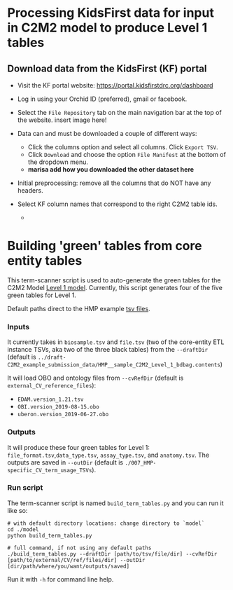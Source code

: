 # Processing KidsFirst data for input in C2M2 model to produce Level 1 tables

## Download data from the KidsFirst (KF) portal

* Visit the KF portal website: https://portal.kidsfirstdrc.org/dashboard
* Log in using your Orchid ID (preferred), gmail or facebook.
* Select the `File Repository` tab on the main navigation bar at the top of the website.
 insert image here!

* Data can and must be downloaded a couple of different ways:
  - Click the columns option and select all columns. Click `Export TSV`.
  - Click `Download` and choose the option `File Manifest` at the bottom of the dropdown menu.
  - **marisa add how you downloaded the other dataset here**

* Initial preprocessing: remove all the columns that do NOT have any headers.
* Select KF column names that correspond to the right C2M2 table ids.

  -

# Building 'green' tables from core entity tables

This term-scanner script is used to auto-generate the green tables for the C2M2 Model [Level 1 model](https://github.com/nih-cfde/specifications-and-documentation/tree/master/draft-C2M2_specification_with_Levels#Level-1). Currently, this script generates four of the five green tables for Level 1.

Default paths direct to the HMP example [tsv files](https://github.com/nih-cfde/specifications-and-documentation/tree/master/draft-C2M2_example_submission_data/HMP__sample_C2M2_Level_1_bdbag.contents).

### Inputs
It currently takes in `biosample.tsv` and `file.tsv` (two of the core-entity ETL instance TSVs, aka two of the three black tables) from the `--draftDir` (default is `../draft-C2M2_example_submission_data/HMP__sample_C2M2_Level_1_bdbag.contents`)

It will load OBO and ontology files from `--cvRefDir` (default is `external_CV_reference_files`):
- `EDAM.version_1.21.tsv`
- `OBI.version_2019-08-15.obo`
- `uberon.version_2019-06-27.obo`

### Outputs
It will produce these four green tables for Level 1: `file_format.tsv`,`data_type.tsv`, `assay_type.tsv`, and `anatomy.tsv`. The outputs are saved in `--outDir` (default is `./007_HMP-specific_CV_term_usage_TSVs`).

### Run script
The term-scanner script is named `build_term_tables.py` and you can run it like so:

```
# with default directory locations: change directory to `model`
cd ./model
python build_term_tables.py

# full command, if not using any default paths
./build_term_tables.py --draftDir [path/to/tsv/file/dir] --cvRefDir [path/to/external/CV/ref/files/dir] --outDir [dir/path/where/you/want/outputs/saved]
```
Run it with `-h` for command line help.



